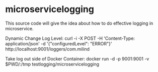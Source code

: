 # microservicelogging
This source code will give the idea about how to do effective logging in microservice.

Dynamic Change Log Level:
curl -i -X POST -H 'Content-Type: application/json' -d '{"configuredLevel": "ERROR"}' http://localhost:9001/loggers/com.milind

Take log out side of Docker Container:
docker run -d -p 9001:9001 -v $PWD/:/tmp testlogging/microservicelogging
